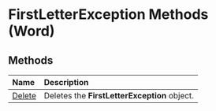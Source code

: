 
# FirstLetterException Methods (Word)

## Methods



|**Name**|**Description**|
|:-----|:-----|
|[Delete](d2079416-161b-8d06-a28b-81a714677395.md)|Deletes the  **FirstLetterException** object.|
